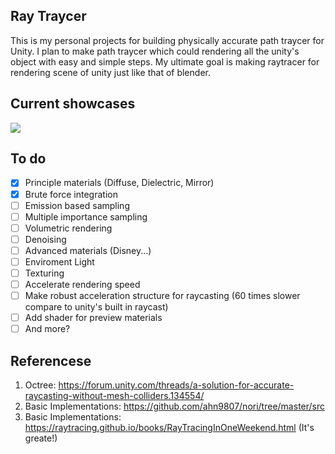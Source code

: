 ## Ray Traycer 
This is my personal projects for building physically accurate path traycer for Unity. I plan to make path traycer which could rendering all the unity's object with easy and simple steps. My ultimate goal is making raytracer for rendering scene of unity just like that of blender. 

## Current showcases
![](http://emal.iptime.org/nextcloud/index.php/s/3rnFRGQQcpJ2WQm/preview)

## To do

- [x] Principle materials (Diffuse, Dielectric, Mirror)
- [x] Brute force integration
- [ ] Emission based sampling
- [ ] Multiple importance sampling
- [ ] Volumetric rendering
- [ ] Denoising 
- [ ] Advanced materials (Disney...)
- [ ] Enviroment Light
- [ ] Texturing
- [ ] Accelerate rendering speed
- [ ] Make robust acceleration structure for raycasting (60 times slower compare to unity's built in raycast)
- [ ] Add shader for preview materials
- [ ] And more? 

## Referencese
1. Octree: https://forum.unity.com/threads/a-solution-for-accurate-raycasting-without-mesh-colliders.134554/
2. Basic Implementations: https://github.com/ahn9807/nori/tree/master/src
3. Basic Implementations: https://raytracing.github.io/books/RayTracingInOneWeekend.html (It's greate!)
